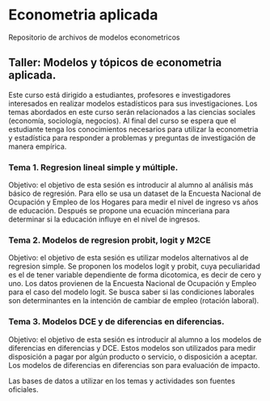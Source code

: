 # Econometria aplicada
Repositorio de archivos de modelos econometricos

## Taller: Modelos y tópicos de econometria aplicada.

Este curso está dirigido a estudiantes, profesores e investigadores interesados en realizar modelos estadísticos para sus investigaciones. Los temas abordados en este curso serán relacionados a las ciencias sociales (economía, sociología, negocios). Al final del curso se espera que el estudiante tenga los conocimientos necesarios para utilizar la econometria y estadística para responder a problemas y preguntas de investigación de manera empírica.

### Tema 1. Regresion lineal simple y múltiple.
Objetivo: el objetivo de esta sesión es introducir al alumno al análisis más básico de regresión. Para ello se usa un dataset de la Encuesta Nacional de Ocupación y Empleo de los Hogares para medir el nivel de ingreso vs años de educación. Después se propone una ecuación minceriana para determinar si la educación influye en el nivel de ingresos.

### Tema 2. Modelos de regresion probit, logit y M2CE
Objetivo: el objetivo de esta sesión es utilizar modelos alternativos al de regresion simple. Se proponen los modelos logit y probit, cuya peculiaridad es el de tener variable dependiente de forma dicotomica, es decir de cero y uno. Los datos provienen de la Encuesta Nacional de Ocupación y Empleo para el caso del modelo logit. Se busca saber si las condiciones laborales son determinantes en la intención de cambiar de empleo (rotación laboral).

### Tema 3. Modelos DCE y de diferencias en diferencias.
Objetivo: el objetivo de esta sesión es introducir al alumno a los modelos de diferencias en diferencias y DCE. Estos modelos son utilizados para medir disposición a pagar por algún producto o servicio, o disposición a aceptar. Los modelos de diferencias en diferencias  son para evaluación de impacto.

Las bases de datos a utilizar en los temas y actividades son fuentes oficiales.

